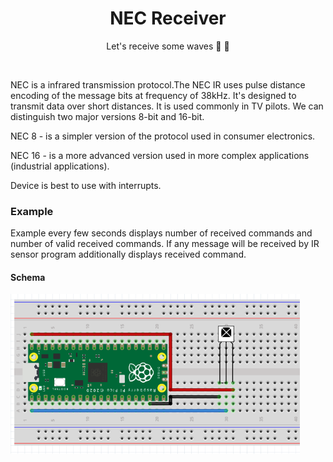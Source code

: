 <div align="center">
  <h1> NEC Receiver </h1>
  <p> Let's receive some waves 🌊 🌊  </p>
</div>  
<br/>

NEC is a infrared transmission protocol.The NEC IR uses pulse distance encoding of the message bits at frequency of 38kHz. It's designed to transmit data over short distances. It is used commonly in TV pilots. We can distinguish two major versions 8-bit and 16-bit.

NEC 8 - is a simpler version of the protocol used in consumer electronics.

NEC 16 -  is a more advanced version used in more complex applications (industrial applications).

Device is best to use with interrupts.

### Example 

Example every few seconds displays number of received commands and number of valid received commands.
If any message will be received by IR sensor program additionally displays received command.

#### Schema
<img src="https://github.com/psp515/MicroPico/blob/main/images/nec_receiver/ex_schema.png" alt="schema" height=256/>

